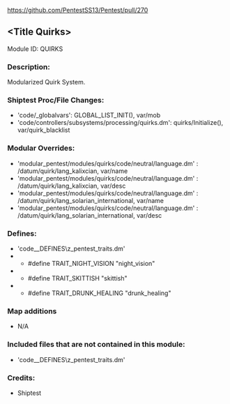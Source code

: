 <!-- This should be copy-pasted into the root of your module folder as readme.md -->

https://github.com/PentestSS13/Pentest/pull/270<!--PR Number-->

## \<Title Quirks> <!--Title of your addition.-->

Module ID: QUIRKS<!-- Uppercase, UNDERSCORE_CONNECTED name of your module, that you use to mark files. This is so people can case-sensitive search for your edits, if any. -->

### Description:

Modularized Quirk System.
<!-- Here, try to describe what your PR does, what features it provides and any other directly useful information. -->

### Shiptest Proc/File Changes:

- 'code/_globalvars': GLOBAL_LIST_INIT(), var/mob
- 'code/controllers/subsystems/processing/quirks.dm': quirks/Initialize(), var/quirk_blacklist

<!-- If you edited any core procs, you should list them here. You should specify the files and procs you changed.
E.g:
- `code/modules/mob/living.dm`: `proc/overriden_proc`, `var/overriden_var`
-->

### Modular Overrides:

- 'modular_pentest/modules/quirks/code/neutral/language.dm' : /datum/quirk/lang_kalixcian, var/name
- 'modular_pentest/modules/quirks/code/neutral/language.dm' : /datum/quirk/lang_kalixcian, var/desc
- 'modular_pentest/modules/quirks/code/neutral/language.dm' : /datum/quirk/lang_solarian_international, var/name
- 'modular_pentest/modules/quirks/code/neutral/language.dm' : /datum/quirk/lang_solarian_international, var/desc

<!-- If you added a new modular override (file or code-wise) for your module, you should list it here. Code files should specify what procs they changed, in case of multiple modules using the same file.
E.g:
- `modular_pentest/master_files/sound/my_cool_sound.ogg`
- `modular_pentest/master_files/code/my_modular_override.dm`: `proc/overriden_proc`, `var/overriden_var`
-->

### Defines:

- 'code\__DEFINES\z_pentest_traits.dm'
- - #define TRAIT_NIGHT_VISION "night_vision"
- - #define TRAIT_SKITTISH "skittish"
- - #define TRAIT_DRUNK_HEALING "drunk_healing"
<!-- If you needed to add any defines, mention the files you added those defines in, along with the name of the defines. -->

### Map additions
- N/A
<!-- If you have any map changes they go into the zmap folder, please post the name of the file here-->

### Included files that are not contained in this module:

- 'code\__DEFINES\z_pentest_traits.dm'
<!-- Likewise, be it a non-modular file or a modular one that's not contained within the folder belonging to this specific module, it should be mentioned here. Good examples are icons or sounds that are used between multiple modules, or other such edge-cases. -->

### Credits:

- Shiptest
<!-- Here go the credits to you, dear coder, and in case of collaborative work or ports, credits to the original source of the code. -->
